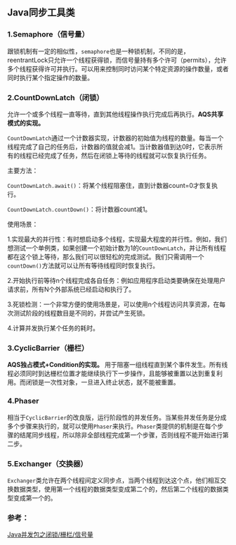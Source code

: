 ## Java同步工具类

### 1.Semaphore（信号量）

跟锁机制有一定的相似性，`semaphore`也是一种锁机制，不同的是，reentrantLock只允许一个线程获得锁，而信号量持有多个许可（permits），允许多个线程获得许可并执行。可以用来控制同时访问某个特定资源的操作数量，或者同时执行某个指定操作的数量。

### 2.CountDownLatch（闭锁）

允许一个或多个线程一直等待，直到其他线程操作执行完成后再执行。**AQS共享模式的实现。**

`CountDownLatch`通过一个计数器实现，计数器的初始值为线程的数量。每当一个线程完成了自己的任务后，计数器的值就会减1。当计数器值到达0时，它表示所有的线程已经完成了任务，然后在闭锁上等待的线程就可以恢复执行任务。

主要方法：

`CountDownLatch.await()`：将某个线程阻塞住，直到计数器count=0才恢复执行。

`CountDownLatch.countDown()`：将计数器count减1。

使用场景：

1.实现最大的并行性：有时想启动多个线程，实现最大程度的并行性。例如，我们想测试一个单例类，如果创建一个初始计数为1的`CountDownLatch`，并让所有线程都在这个锁上等待，那么我们可以很轻松的完成测试。我们只需调用一个`countDown()`方法就可以让所有等待线程同时恢复执行。

2.开始执行前等待n个线程完成各自任务：例如应用程序启动类要确保在处理用户请求前，所有N个外部系统已经启动和执行了。

3.死锁检测：一个非常方便的使用场景是，可以使用n个线程访问共享资源，在每次测试阶段的线程数目是不同的，并尝试产生死锁。

4.计算并发执行某个任务的耗时。

### 3.CyclicBarrier（栅栏）

**AQS独占模式+Condition的实现。**
用于阻塞一组线程直到某个事件发生。所有线程必须同时到达栅栏位置才能继续执行下一步操作，且能够被重置以达到重复利用。而闭锁是一次性对象，一旦进入终止状态，就不能被重置。

### 4.Phaser

相当于`CyclicBarrier`的改良版，运行阶段性的并发任务。当某些并发任务是分成多个步骤来执行的，就可以使用`Phaser`来执行。`Phaser`类提供的机制是在每个步骤的结尾同步线程，所以除非全部线程完成第一个步骤，否则线程不能开始进行第二步。

### 5.Exchanger（交换器）

`Exchanger`类允许在两个线程间定义同步点，当两个线程到达这个点，他们相互交换数据类型，使用第一个线程的数据类型变成第二个的，然后第二个线程的数据类型变成第一个的。

### 参考：

[Java并发包之闭锁/栅栏/信号量](https://blog.csdn.net/u010942020/article/details/79352560)
